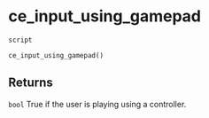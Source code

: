 # ce_input_using_gamepad
`script`
```gml
ce_input_using_gamepad()
```

## Returns
`bool` True if the user is playing using a controller.